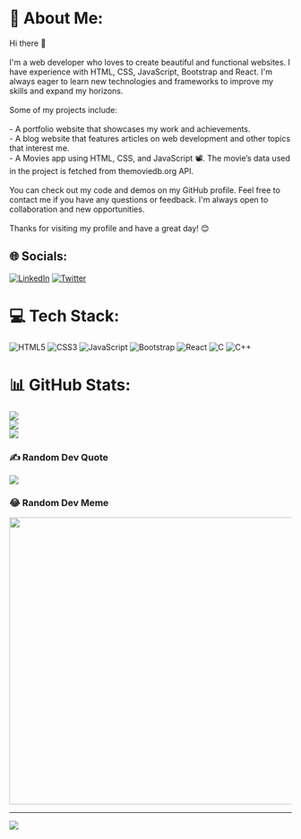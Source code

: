 # 💫 About Me:
Hi there 👋<br><br>I'm a web developer who loves to create beautiful and functional websites. I have experience with HTML, CSS, JavaScript, Bootstrap and  React. I'm always eager to learn new technologies and frameworks to improve my skills and expand my horizons.<br><br>Some of my projects include:<br><br>- A portfolio website that showcases my work and achievements.<br>- A blog website that features articles on web development and other topics that interest me.<br>- A Movies app using HTML, CSS, and JavaScript 📽. The movie’s data used in the project is fetched from themoviedb.org API.<br><br>You can check out my code and demos on my GitHub profile. Feel free to contact me if you have any questions or feedback. I'm always open to collaboration and new opportunities.<br><br>Thanks for visiting my profile and have a great day! 😊


## 🌐 Socials:
[![LinkedIn](https://img.shields.io/badge/LinkedIn-%230077B5.svg?logo=linkedin&logoColor=white)](https://linkedin.com/in/https://www.linkedin.com/in/uppara-haritha-149021211) [![Twitter](https://img.shields.io/badge/Twitter-%231DA1F2.svg?logo=Twitter&logoColor=white)](https://twitter.com/https://twitter.com/HarithaUppara) 

# 💻 Tech Stack:
![HTML5](https://img.shields.io/badge/html5-%23E34F26.svg?style=for-the-badge&logo=html5&logoColor=white) ![CSS3](https://img.shields.io/badge/css3-%231572B6.svg?style=for-the-badge&logo=css3&logoColor=white) ![JavaScript](https://img.shields.io/badge/javascript-%23323330.svg?style=for-the-badge&logo=javascript&logoColor=%23F7DF1E) ![Bootstrap](https://img.shields.io/badge/bootstrap-%23563D7C.svg?style=for-the-badge&logo=bootstrap&logoColor=white) ![React](https://img.shields.io/badge/react-%2320232a.svg?style=for-the-badge&logo=react&logoColor=%2361DAFB) ![C](https://img.shields.io/badge/c-%2300599C.svg?style=for-the-badge&logo=c&logoColor=white) ![C++](https://img.shields.io/badge/c++-%2300599C.svg?style=for-the-badge&logo=c%2B%2B&logoColor=white)
# 📊 GitHub Stats:
![](https://github-readme-stats.vercel.app/api?username=haritha-721&theme=radical&hide_border=true&include_all_commits=false&count_private=false)<br/>
![](https://github-readme-streak-stats.herokuapp.com/?user=haritha-721&theme=radical&hide_border=true)<br/>
![](https://github-readme-stats.vercel.app/api/top-langs/?username=haritha-721&theme=radical&hide_border=true&include_all_commits=false&count_private=false&layout=compact)

### ✍️ Random Dev Quote
![](https://quotes-github-readme.vercel.app/api?type=horizontal&theme=radical)

### 😂 Random Dev Meme
<img src="https://rm.up.railway.app/" width="512px"/>

---
[![](https://visitcount.itsvg.in/api?id=haritha-721&icon=0&color=0)](https://visitcount.itsvg.in)

<!-- Proudly created with GPRM ( https://gprm.itsvg.in ) -->
